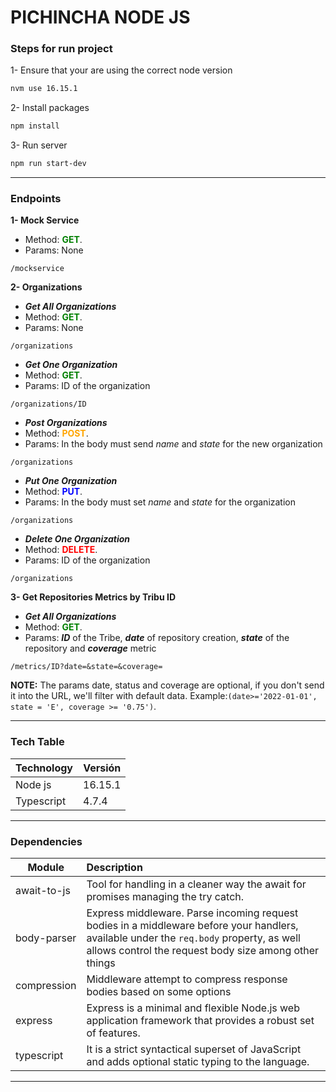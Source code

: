 # PICHINCHA NODE JS

### Steps for run project
1- Ensure that your are using the correct node version

```bash
nvm use 16.15.1
```

2- Install packages

```bash
npm install
```

3- Run server

```bash
npm run start-dev
```
____
### Endpoints
**1- Mock Service**
- Method: <span style="color:green"><b>GET</b></span>.
- Params: None
```
/mockservice
```

**2- Organizations**
- ***Get All Organizations***
- Method: <span style="color:green"><b>GET</b></span>.
- Params: None
```
/organizations
```
- ***Get One Organization***
- Method: <span style="color:green"><b>GET</b></span>.
- Params: ID of the organization
```
/organizations/ID
```
- ***Post Organizations***
- Method: <span style="color:orange"><b>POST</b></span>.
- Params: In the body must send *name* and *state* for the new organization
```
/organizations
```
- ***Put One Organization***
- Method: <span style="color:blue"><b>PUT</b></span>.
- Params: In the body must set *name* and *state* for the organization
```
/organizations
```
- ***Delete One Organization***
- Method: <span style="color:red"><b>DELETE</b></span>.
- Params: ID of the organization

```
/organizations
```
**3- Get Repositories Metrics by Tribu ID**
- ***Get All Organizations***
- Method: <span style="color:green"><b>GET</b></span>.
- Params: ***ID*** of the Tribe, ***date*** of repository creation, ***state*** of the repository and ***coverage*** metric
```
/metrics/ID?date=&state=&coverage=
```
**NOTE:** The params date, status and coverage are optional, if you don't send it into the URL, we'll filter with default data. Example:`(date>='2022-01-01', state = 'E', coverage >= '0.75')`.
____
### Tech Table

| Technology | Versión |
| ---------- | ------- |
| Node js    | 16.15.1 |
| Typescript | 4.7.4   |
___
### Dependencies

| Module             | Description                                                  |
| ------------------ | :----------------------------------------------------------- |
| await-to-js        | Tool for handling in a cleaner way the await for promises managing the try catch. |
| body-parser        | Express middleware. Parse incoming request bodies in a middleware before your handlers, available under the `req.body` property, as well allows control the request body size among other things |
| compression        | Middleware attempt to compress response bodies based on some options |
| express            | Express is a minimal and flexible Node.js web application framework that provides a robust set of features. |
| typescript         | It is a strict syntactical superset of JavaScript and adds optional static typing to the language. |
___